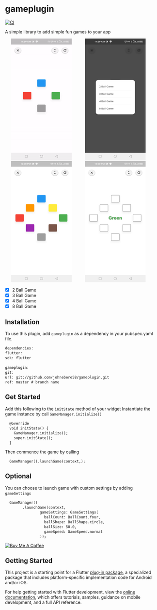# gameplugin

[![CI](https://github.com/johnebere58/gameplugin/actions/workflows/main.yml/badge.svg)](https://github.com/johnebere58/gameplugin/actions/workflows/main.yml)

A simple library to add simple fun games to your app
 
<p>
    <img src="https://github.com/johnebere58/gameplugin/blob/master/screenshots/demo1.gif" width="200px" height="400px" hspace="20"/>
    <img src="https://github.com/johnebere58/gameplugin/blob/master/screenshots/sample1.png" width="200px" height="400px" hspace="20"/>
    <img src="https://github.com/johnebere58/gameplugin/blob/master/screenshots/sample2.png" width="200px" height="400px" hspace="20"/>
    <img src="https://github.com/johnebere58/gameplugin/blob/master/screenshots/sample3.png" width="200px" height="400px" hspace="20"/>
   </p>

- [x] 2 Ball Game
- [x] 3 Ball Game
- [x] 4 Ball Game
- [x] 8 Ball Game

## Installation
To use this plugin, add `gameplugin` as a dependency in your pubspec.yaml file.

```
dependencies:
flutter:
sdk: flutter

gameplugin:
git:
url: git://github.com/johnebere58/gameplugin.git
ref: master # branch name
```

## Get Started

Add this following to the `initState` method of your widget
Instantiate the game instance by call `GameManager.initialize()`
```
  @override
  void initState() {
    GameManager.initialize();
    super.initState();
  }
```

Then commence the game by calling
```
  GameManager().launchGame(context,);
```

## Optional

You can choose to launch game with custom settings by adding `gameSettings`
```
  GameManager()
        .launchGame(context,
                gameSettings: GameSettings(
                  ballCount: BallCount.four,
                  ballShape: BallShape.circle,
                  ballSize: 50.0,
                  gameSpeed: GameSpeed.normal
                ));
```

[![Buy Me A Coffee](https://bmc-cdn.nyc3.digitaloceanspaces.com/BMC-button-images/custom_images/orange_img.png "Buy Me A Coffee")](https://www.buymeacoffee.com/johnebere58 "Buy Me A Coffee")

## Getting Started
 
This project is a starting point for a Flutter
[plug-in package](https://flutter.dev/developing-packages/),
a specialized package that includes platform-specific implementation code for
Android and/or iOS.

For help getting started with Flutter development, view the
[online documentation](https://flutter.dev/docs), which offers tutorials,
samples, guidance on mobile development, and a full API reference.


